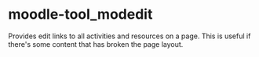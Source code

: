 # moodle-tool_modedit
Provides edit links to all activities and resources on a page. This is useful if there's some content that has broken the page layout.
